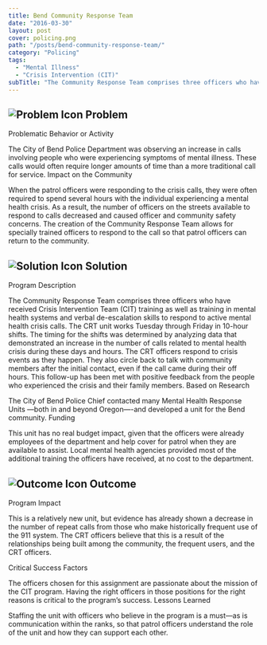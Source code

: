 ```yaml
---
title: Bend Community Response Team
date: "2016-03-30"
layout: post
cover: policing.png
path: "/posts/bend-community-response-team/"
category: "Policing"
tags:
  - "Mental Illness"
  - "Crisis Intervention (CIT)"
subTitle: "The Community Response Team comprises three officers who have received Crisis Intervention Team (CIT) training as well as training in mental health systems and verbal de-escalation skills to respond to active mental health crisis calls."
---
```

## ![Problem Icon](https://github.com/google/material-design-icons/raw/master/alert/1x_web/ic_error_outline_black_48dp.png "Problem") Problem

Problematic Behavior or Activity

The City of Bend Police Department was observing an increase in calls involving people who were experiencing symptoms of mental illness. These calls would often require longer amounts of time than a more traditional call for service.
Impact on the Community

When the patrol officers were responding to the crisis calls, they were often required to spend several hours with the individual experiencing a mental health crisis. As a result, the number of officers on the streets available to respond to calls decreased and caused officer and community safety concerns. The creation of the Community Response Team allows for specially trained officers to respond to the call so that patrol officers can return to the community.

## ![Solution Icon](https://github.com/google/material-design-icons/raw/master/action/1x_web/ic_lightbulb_outline_black_48dp.png "Solution") Solution

Program Description

The Community Response Team comprises three officers who have received Crisis Intervention Team (CIT) training as well as training in mental health systems and verbal de-escalation skills to respond to active mental health crisis calls. The CRT unit works Tuesday through Friday in 10-hour shifts. The timing for the shifts was determined by analyzing data that demonstrated an increase in the number of calls related to mental health crisis during these days and hours. The CRT officers respond to crisis events as they happen. They also circle back to talk with community members after the initial contact, even if the call came during their off hours. This follow-up has been met with positive feedback from the people who experienced the crisis and their family members.
Based on Research

The City of Bend Police Chief contacted many Mental Health Response Units —both in and beyond Oregon—-and developed a unit for the Bend community.
Funding

This unit has no real budget impact, given that the officers were already employees of the department and help cover for patrol when they are available to assist. Local mental health agencies provided most of the additional training the officers have received, at no cost to the department.

## ![Outcome Icon](https://github.com/google/material-design-icons/raw/master/action/1x_web/ic_view_list_black_48dp.png "Outcome") Outcome

Program Impact

This is a relatively new unit, but evidence has already shown a decrease in the number of repeat calls from those who make historically frequent use of the 911 system. The CRT officers believe that this is a result of the relationships being built among the community, the frequent users, and the CRT officers.

Critical Success Factors

The officers chosen for this assignment are passionate about the mission of the CIT program. Having the right officers in those positions for the right reasons is critical to the program’s success.
Lessons Learned

Staffing the unit with officers who believe in the program is a must—as is communication within the ranks, so that patrol officers understand the role of the unit and how they can support each other.
